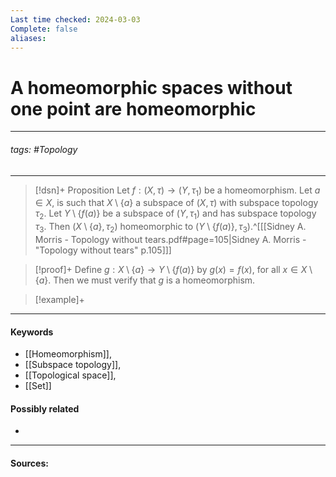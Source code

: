 ```yaml
---
Last time checked: 2024-03-03
Complete: false
aliases:
---
```

# A homeomorphic spaces without one point are homeomorphic
***
###### tags: #Topology 
***
>[!dsn]+ Proposition
>Let $f:(X,\tau)\to(Y,\tau_{1})$ be a homeomorphism. Let $a\in X$, is such that $X\setminus\{a\}$ a subspace of $(X,\tau)$ with subspace topology $\tau_{2}$. Let $Y\setminus\{f(a)\}$ be a subspace of $(Y,\tau_{1})$ and has subspace topology $\tau_{3}$. Then $(X\setminus\{a\},\tau_{2})$ homeomorphic to $(Y\setminus\{f(a)\},\tau_{3})$.^[[[Sidney A. Morris - Topology without tears.pdf#page=105|Sidney A. Morris - "Topology without tears" p.105]]]

>[!proof]+
>Define $g:X\setminus\{a\}\to Y\setminus\{f(a)\}$ by $g(x)=f(x)$, for all $x\in X\setminus\{a\}$. Then we must verify that $g$ is a homeomorphism.

>[!example]+ 
>
***
#### Keywords
- [[Homeomorphism]],
- [[Subspace topology]],
- [[Topological space]],
- [[Set]]
#### Possibly related
- 
***
#### Sources: